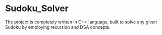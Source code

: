 # Sudoku_Solver
The project is completely written in C++ language, built to solve any given Sudoku by employing recursion and DSA concepts.
